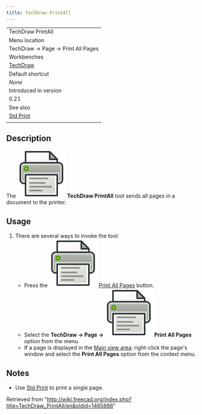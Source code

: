 ```yaml
---
title: TechDraw PrintAll
---
```


|                                                      |
| ---------------------------------------------------- |
| TechDraw PrintAll                                    |
| Menu location                                        |
| TechDraw → Page → Print All Pages                    |
| Workbenches                                          |
| [TechDraw](/TechDraw_Workbench "TechDraw Workbench") |
| Default shortcut                                     |
| _None_                                               |
| Introduced in version                                |
| 0.21                                                 |
| See also                                             |
| [Std Print](/Std_Print "Std Print")                  |
|                                                      |

## Description

The ![](/src/assets/images/TechDraw_PrintAll.svg) **TechDraw PrintAll** tool sends all pages in a document to the printer.

## Usage

1. There are several ways to invoke the tool:
   - Press the ![](/src/assets/images/TechDraw_PrintAll.svg) [Print All Pages](/TechDraw_PrintAll "TechDraw PrintAll") button.
   - Select the **TechDraw → Page → ![](/src/assets/images/TechDraw_PrintAll.svg) Print All Pages** option from the menu.
   - If a page is displayed in the [Main view area](/Main_view_area "Main view area"): right-click the page's window and select the **Print All Pages** option from the context menu.

## Notes

- Use [Std Print](/Std_Print "Std Print") to print a single page.

Retrieved from "<http://wiki.freecad.org/index.php?title=TechDraw_PrintAll/en&oldid=1485886>"
